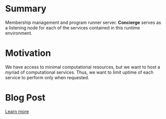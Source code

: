 # Summary
Membership management and program runner server. **Concierge** serves as a listening node for each
of the services contained in this runtime environment.

# Motivation
We have access to minimal computational resources, but we want to host a myriad
of computational services. Thus, we want to limit uptime of each service to
perform only when requested.

# Blog Post
[Learn more](https://errcsool.com/blog/69)
